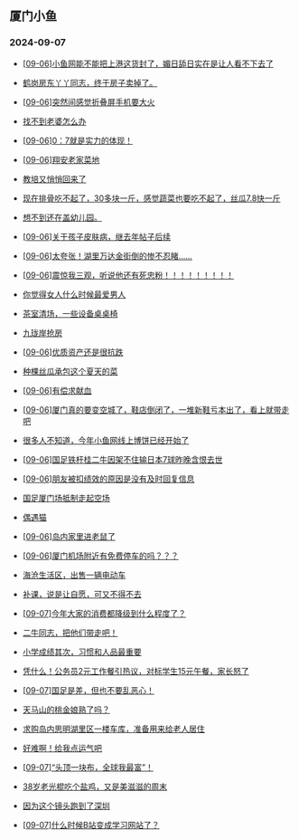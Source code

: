 ## 厦门小鱼 
### 2024-09-07

+ [[09-06]小鱼网能不能把上港这货封了，媚日舔日实在是让人看不下去了](http://bbs.xmfish.com/read-htm-tid-18240563.html)

+ [鹤岗房东丫丫同志，终于房子卖掉了。](http://bbs.xmfish.com/read-htm-tid-18240677.html)

+ [[09-06]突然间感觉折叠屏手机要大火](http://bbs.xmfish.com/read-htm-tid-18240481.html)

+ [找不到老婆怎么办](http://bbs.xmfish.com/read-htm-tid-18240405.html)

+ [[09-06]0：7就是实力的体现！](http://bbs.xmfish.com/read-htm-tid-18240517.html)

+ [[09-06]翔安老家菜地](http://bbs.xmfish.com/read-htm-tid-18240514.html)

+ [教培又悄悄回来了](http://bbs.xmfish.com/read-htm-tid-18240403.html)

+ [现在排骨吃不起了，30多块一斤，感觉蔬菜也要吃不起了，丝瓜7.8快一斤](http://bbs.xmfish.com/read-htm-tid-18240623.html)

+ [想不到还在盖幼儿园。](http://bbs.xmfish.com/read-htm-tid-18240592.html)

+ [[09-06]关于孩子皮肤病，继去年帖子后续](http://bbs.xmfish.com/read-htm-tid-18240565.html)

+ [[09-06]太夸张！湖里万达金街倒的惨不忍睹……](http://bbs.xmfish.com/read-htm-tid-18240702.html)

+ [[09-06]震惊我三观，听说他还有死忠粉！！！！！！！！！](http://bbs.xmfish.com/read-htm-tid-18240683.html)

+ [你觉得女人什么时候最爱男人](http://bbs.xmfish.com/read-htm-tid-18240606.html)

+ [茶室清场，一些设备桌桌椅](http://bbs.xmfish.com/read-htm-tid-18240654.html)

+ [九珑岸抢房](http://bbs.xmfish.com/read-htm-tid-18240751.html)

+ [[09-06]优质资产还是很抗跌](http://bbs.xmfish.com/read-htm-tid-18240641.html)

+ [种棵丝瓜承包这个夏天的菜](http://bbs.xmfish.com/read-htm-tid-18240635.html)

+ [[09-06]有偿求献血](http://bbs.xmfish.com/read-htm-tid-18240629.html)

+ [[09-06]厦门真的要变空城了，鞋店倒闭了，一堆新鞋亏本出了，看上就带走吧](http://bbs.xmfish.com/read-htm-tid-18240693.html)

+ [很多人不知道，今年小鱼网线上博饼已经开始了](http://bbs.xmfish.com/read-htm-tid-18240785.html)

+ [[09-06]国足铁杆桂二牛因架不住输日本7球昨晚含恨去世](http://bbs.xmfish.com/read-htm-tid-18240660.html)

+ [[09-06]朋友被扣绩效的原因是没有及时回复信息](http://bbs.xmfish.com/read-htm-tid-18240729.html)

+ [国足厦门场抵制走起空场](http://bbs.xmfish.com/read-htm-tid-18240750.html)

+ [偶遇猫](http://bbs.xmfish.com/read-htm-tid-18240676.html)

+ [[09-06]岛内家里进老鼠了](http://bbs.xmfish.com/read-htm-tid-18240698.html)

+ [[09-06]厦门机场附近有免费停车的吗？？？](http://bbs.xmfish.com/read-htm-tid-18240763.html)

+ [海沧生活区，出售一辆电动车](http://bbs.xmfish.com/read-htm-tid-18240749.html)

+ [补课，说是让自愿，可又不得不去](http://bbs.xmfish.com/read-htm-tid-18240738.html)

+ [[09-07]今年大家的消费都降级到什么程度了？](http://bbs.xmfish.com/read-htm-tid-18240857.html)

+ [二牛同志，把他们带走吧！](http://bbs.xmfish.com/read-htm-tid-18240727.html)

+ [小学成绩其次，习惯和人品最重要](http://bbs.xmfish.com/read-htm-tid-18240760.html)

+ [凭什么！公务员2元工作餐引热议，对标学生15元午餐，家长怒了](http://bbs.xmfish.com/read-htm-tid-18240957.html)

+ [[09-07]国足是差，但也不要乱恶心！](http://bbs.xmfish.com/read-htm-tid-18240865.html)

+ [天马山的桃金娘熟了吗？](http://bbs.xmfish.com/read-htm-tid-18240863.html)

+ [求购岛内思明湖里区一楼车库，准备用来给老人居住](http://bbs.xmfish.com/read-htm-tid-18240801.html)

+ [好难啊！给我点运气吧](http://bbs.xmfish.com/read-htm-tid-18240767.html)

+ [[09-07]“头顶一块布，全球我最富”！](http://bbs.xmfish.com/read-htm-tid-18240826.html)

+ [38岁老光棍吃个盐鸡，又是美滋滋的周末](http://bbs.xmfish.com/read-htm-tid-18240941.html)

+ [因为这个镜头跑到了深圳](http://bbs.xmfish.com/read-htm-tid-18240847.html)

+ [[09-07]什么时候B站变成学习网站了？](http://bbs.xmfish.com/read-htm-tid-18240844.html)

